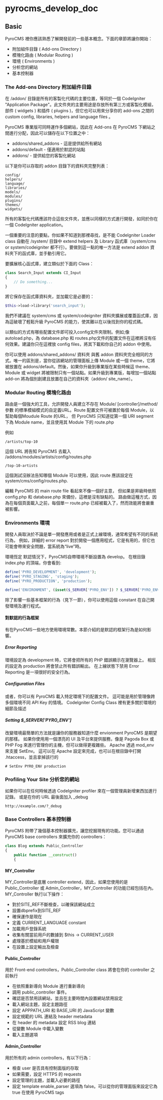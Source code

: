# pyrocms_develop_doc

## Basic

PyroCMS 裡你應該熟悉了解開發前的一些基本概念。下面的章節將讓你開始：

* 附加組件目錄 ( Add-ons Directory )
* 模塊化路由 ( Modular Routing )
* 環境 ( Environments )
* 分析您的網站
* 基本控制器

### The Add-ons Directory 附加組件目錄

在 /addon/ 目錄是所有的客製化代碼的主要位置，等同於一個 CodeIgniter "Application Package"。此文件夾的主要用途是存放所有第三方或客製化模組，部件 ( widgets ) 和插件 ( plugins )，但它也可以用來分享你的 add-ons 之間的 custom config, libraries, helpers and language files 。

PyroCMS 專業版可同時運作多個網站，因此在 Add-ons 在 PyroCMS 下網站之間進行分配，因此可以儲存在以下位置之中：
* addons/shared_addons - 這是提供給所有網站
* addons/default - 僅適用於默認的站點
* addons/<site-name> - 提供給您的客製化網站

以下是你可以存取的 addon 目錄下的資料夾完整列表：
~~~
config/
helpers/
language/
libraries/
models/
modules/
plugins/
themes/
widgets/
~~~
所有的客製化代碼應該符合這些文件夾，並應以同樣的方式進行開發，如同於你在一個 CodeIgniter application。

一個重要的注意的要點，你如果不知道到那裡尋找，是不能 CodeIgniter Loader class 自動在 /system/ 目錄中 extend  helpers 及 Library 函式庫（system/cms or system/codeigniter 都不行）。要做到這一點的唯一方法是 extend addon 資料夾下的函式庫，並手動引用它。

要擴展核心函式庫，建立類似於下面的 Class：
```php
class Search_Input extends CI_Input
{
    // Do something...
}
```
將它保存在函式庫資料夾，並加載它是必要的：
```php
$this->load->library('search_input');
```
我們不建議在 system/cms 或 system/codeigniter 資料夾擴展或覆蓋函式庫，因為這破壞了輕鬆升級 PyroCMS 的能力，使其難以在以後找到你的程式碼。

以類似的方式有哪些配置文件即可投入config文件夾限制。例如;像 autoload.php，為 database.php 和 routes.php文件的配置文件在這裡將沒有任何效果。建議你只在這裡放 config files，將其下載和你自己的 addon 中使用。

你可以使用 addons/shared_addons/ 資料夾 與舊 addon 資料夾完全相同的方式。唯一的區別是，當你從該網站的管理面板上傳 Module 或一個 theme，它將被放置在 addons/default。然後，如果你升級到專業版在某些時候這 theme、Module 或 widget 將被限制只有一個站點。如果升級到專業版，每增加一個站點 add-on 將為個別創建且放置在自己的資料夾（addon/ site_name）。

### Modular Routing 模塊化路由

路由是一個強大的工具，允許開發人員建立不存在 Module/ [controller]/method/參數 的標準模組模式的自定義URL。Route 配置文件可被置於每個 Module，以幫助每個Moudule Route 的URL，
但 PyroCMS 只知道從第一個 URI segment 下為 Module name，並且使用其 Module 下的 route.php

例如
```
/artists/top-10
```
這個 URL 將告知 PyroCMS 去載入 /addons/modules/artists/config/routes.php
```
/top-10-artists
```
這個測試沒辦法告知哪個 Module 可以使用，因此 route 應該設定在 system/cms/config/routes.php.

編輯 PyroCMS 的 main route file 看起來不像一個好主意，
但如果是昇級時依照 config.php 和 database.php 來備份，這裡是沒有缺點的。
路由做這種方式，因為在每個頁面載入之前，每個單一 route.php 已經被載入了，然而效能將會嚴重被影響。


### Environments 環境
開發人員取決於不論是單一開發應用或者是正式上線環境，通常希望有不同的系統行為，
例如，詳細的 error report 對於開發一個應用程式，它是有用的，但它也可能會帶來安全問題，當系統為“live”時。

環境恆定
默認情況下，PyroCMS自帶環境不斷設置為 develop。
在根目錄 index.php 的頂端，你會看到:
```php
define('PYRO_DEVELOPMENT', 'development');
define('PYRO_STAGING', 'staging');
define('PYRO_PRODUCTION', 'production');

define('ENVIRONMENT', (isset($_SERVER['PYRO_ENV']) ? $_SERVER['PYRO_ENV'] : PYRO_DEVELOPMENT));
```
除了影響一些基本框架的行為（見下一節），你可以使用這個 constant  在自己開發環境及運行程式。

#### 對默認的行為框架
有在PyroCMS一些地方使用環境常數。本節介紹的是默認的框架行為是如何影響。

##### Error Reporting
環境設定為 development 時，它將會把所有的 PHP 錯誤顯示在瀏覽器上。
相反的設定為 production 將會禁止所有錯誤輸出。
在上線狀態下禁用 Error Reporting 是一項很好的安全行為。

##### Configuration Files
或者，你可以有 PyroCMS 載入特定環境下的配置文件。
這可能是用於管理像跨多個環境不同 API Key 的情境。
CodeIgniter Config Class 裡有更多關於環境的細節及描述

##### Setting $_SERVER['PYRO_ENV']
改變環境最簡單的方法就是讓你的服務器知道什麼 envionment PyroCMS 是期望的那樣。
如果你使用用一個漂亮的 UI 及平台來提供服務，像是 Pagoda Box 或 PHP Fog 來進行管理你的主機，但可以做得更複雜些。 
Apache 透過 mod_env 來支援 SetEnv。
這可以在 Apache 設定來完成，也可以在根目錄中打開 .htaccess，並且拿掉該行的 
```
# SetEnv PYRO_ENV production
```
 
 
### Profiling Your Site 分析您的網站
如果你可以在任何時候透過 CodeIgniter profiler 來在一個管理員新增東西加進行記錄。
或是在你的 URL 最後面加入 _debug
```
http://example.com/?_debug
```


### Base Controllers 基本控制器
PyroCMS 附帶了幾個基本控制器擴充，讓您挖掘現有的功能。您可以通過 PyroCMS base controllers 來擴充你的 controllers：
```php
class Blog extends Public_Controller
{
    public function __construct()
    {
```
 
#### MY_Controller
MY_Controller是底層 controller extend，因此，如果您使用的是 Public_Controller 或 Admin_Controller，MY_Controller 的功能已經包括在內。 MY_Controller 執行以下操作：

* 對於SITE_REF不斷檢查，以確保該網站成立
* 設置dbprefix到SITE_REF
* 確保運作是現在
* 定義 CURRENT_LANGUAGE constant
* 加載用戶登錄系統
* 收集有關當前用戶的數據到 $this -> CURRENT_USER
* 處理基於模組和用戶權限
* 在設置上設定輸出及檢查

#### Public_Controller
用於 Front-end controllers，Public_Controller class 將會在你的 controller 之前執行
* 在依照重新導向 Module 進行重新導向
* 調用 public_controller 事件。
* 確認是否禁用該網站，並且在主要時間內設置網站禁用設定
* 載入網站主題，設定主題路徑
* 設定 APPPATH_URI 和 BASE_URI 的 JavaScript 變數
* 設定規範的 URL 連結及 header metadata
* 在 header 的 metadata 設定 RSS blog 連結
* 從變數 Module 中載入變數
* 載入主題選項

#### Admin_Controller
用於所有的 admin controllers，有以下行為：
* 檢查 user 是否具有控制面版的存取
* 如果需要，設定 HTTPS 的 requests
* 設定管理的主題，並載入必要的路徑
* 設定 template enable_parser 選項為 false。可以從你的管理面版來設定它為 true 在使用 PyroCMS tags 

